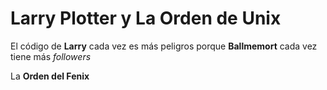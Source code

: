 # Larry Plotter y La Orden de Unix

El código de **Larry** cada vez es más peligros porque **Ballmemort** cada vez tiene más *followers*

La **Orden del Fenix**
